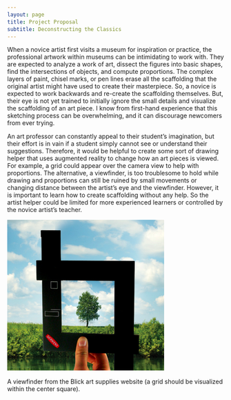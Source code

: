 ```yaml
---
layout: page
title: Project Proposal
subtitle: Deconstructing the Classics
---
```


 When a novice artist first visits a museum for inspiration or practice, the professional artwork within museums can be intimidating to work with. They are expected to analyze a work of art, dissect the figures into basic shapes, find the intersections of objects, and compute proportions. The complex layers of paint, chisel marks, or pen lines erase all the scaffolding that the original artist might have used to create their masterpiece. So, a novice is expected to work backwards and re-create the scaffolding themselves. But, their eye is not yet trained to initially ignore the small details and visualize the scaffolding of an art piece.  I know from first-hand experience that this sketching process can be overwhelming, and it can discourage newcomers from ever trying. 

 An art professor can constantly appeal to their student’s imagination, but their effort is in vain if a student simply cannot see or understand their suggestions. Therefore, it would be helpful to create some sort of drawing helper that uses augmented reality to change how an art pieces is viewed. For example, a grid could appear over the camera view to help with proportions. The alternative, a viewfinder, is too troublesome to hold while drawing and proportions can still be ruined by small movements or changing distance between the artist’s eye and the viewfinder. However, it is important to learn how to create scaffolding without any help. So the artist helper could be limited for more experienced learners or controlled by the novice artist’s teacher. 
 
 ![A viewfinder from Blick art supplies](https://github.com/mc-mejia/mc-mejia.github.io/blob/master/img/view-finder.png?raw=true)
 
A viewfinder from the Blick art supplies website (a grid should be visualized within the center square).


